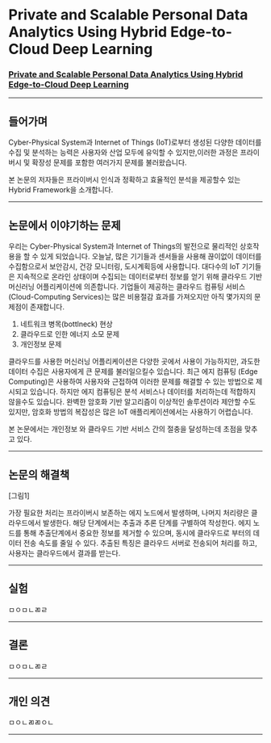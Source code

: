 # Private and Scalable Personal Data Analytics Using Hybrid Edge-to-Cloud Deep Learning

### [Private and Scalable Personal Data Analytics Using Hybrid Edge-to-Cloud Deep Learning](https://github.com/jungwonrs/JwRalph_Seo/blob/master/papers/private%20and%20scalable%20personal%20data%20analytics%20using%20hybrid%20edge%20to%20cloud%20deep%20learning.pdf)


----

## 들어가며

Cyber-Physical System과 Internet of Things (IoT)로부터 생성된 다양한 데이터를 수집 및 분석하는 능력은 사용자와 산업 모두에 유익할 수 있지만,이러한 과정은 프라이버시 및 확장성 문제를 포함한 여러가지 문제를 불러왔습니다.  

본 논문의 저자들은 프라이버시 인식과 정확하고 효율적인 분석을 제공할수 있는 Hybrid Framework을 소개합니다.

---

## 논문에서 이야기하는 문제

우리는 Cyber-Physical System과 Internet of Things의 발전으로 물리적인 상호작용을 할 수 있게 되었습니다. 
오늘날, 많은 기기들과 센서들을 사용해 끊이없이 데이터를 수집함으로서 보안감시, 건강 모니터링, 도시계획등에 사용합니다.
대다수의 IoT 기기들은 지속적으로 온라인 상태이며 수집되는 데이터로부터 정보를 얻기 위해 클라우드 기반 머신러닝 어플리케이션에 의존합니다.
기업들이 제공하는 클라우드 컴퓨팅 서비스 (Cloud-Computing Services)는 많은 비용절감 효과를 가져오지만 아직 몇가지의 문제점이 존재합니다.
1. 네트워크 병목(bottlneck) 현상
2. 클라우드로 인한 에너지 소모 문제
3. 개인정보 문제

클라우드를 사용한 머신러닝 어플리케이션은 다양한 곳에서 사용이 가능하지만, 과도한 데이터 수집은 사용자에게 큰 문제를 불러일으킬수 있습니다.
최근 에지 컴퓨팅 (Edge Computing)은 사용하여 사용자와 근접하여 이러한 문제를 해결할 수 있는 방법으로 제시되고 있습니다.
하지만 에지 컴퓨팅은 분석 서비스나 데이터를 처리하는데 적합하지 않을수도 있습니다.
완벽한 암호화 기반 알고리즘이 이상적인 솔루션이라 제안할 수도 있지만, 암호화 방법의 복잡성은 많은 IoT 애플리케이션에서는 사용하기 어렵습니다.

본 논문에서는 개인정보 와 클라우드 기반 서비스 간의 절충을 달성하는데 초점을 맞추고 있다.



---

## 논문의 해결책

[그림1]

가장 필요한 처리는 프라이버시 보존하는 에지 노드에서 발생하며, 나머지 처리량은 클라우드에서 발생한다.
해당 단계에서는 추출과 추론 단계를 구별하여 작성한다.
에지 노드를 통해 추출단계에서 중요한 정보를 제거할 수 있으며, 동시에 클라우드로 부터의 데이터 전송 속도를 줄일 수 있다. 추출된 특징은 클라우드 서버로 전송되어 처리를 하고, 사용자는 클라우드에서 결과를 받는다.

---

## 실험

ㅁㅇㅁㄴㄻㄹ

---

## 결론

ㅁㅇㅁㄴㄻㄹ

---

## 개인 의견

ㅁㅇㄴㄻㄻㅇㄴ

---
